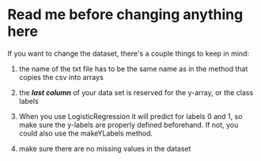 # Read me before changing anything here

If you want to change the dataset, there's a couple things to keep in mind:

1. the name of the txt file has to be the same name as in the method that copies the csv into arrays

2. the ***last column*** of your data set is reserved for the y-array, or the class labels

3. When you use LogisticRegression it will predict for labels 0 and 1, so make sure the y-labels are properly defined beforehand. If not, you could also use the makeYLabels method.

4. make sure there are no missing values in the dataset
